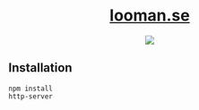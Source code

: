 <p align="center">
<h1 align="center"><a href="http://www.looman.se">looman.se</a></h1>
</p>
<p align="center">
<a href="https://travis-ci.org/LooMan/looman.se"><img src="https://travis-ci.org/LooMan/looman.se.svg?branch=master"/></a>
</p>

## Installation
```
npm install
http-server
```

